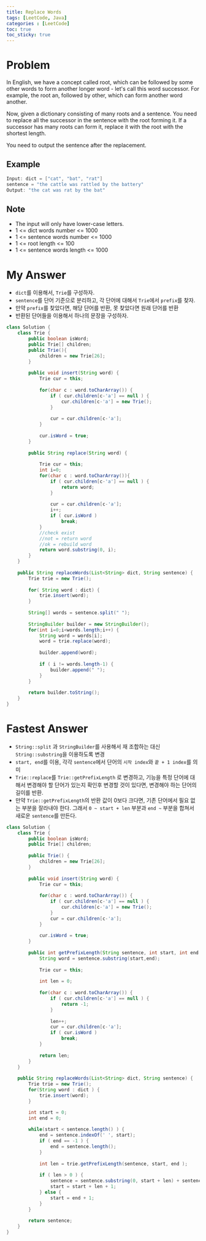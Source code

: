 ```yaml
---
title: Replace Words
tags: [LeetCode, Java]
categories : [LeetCode]
toc: true
toc_sticky: true
---
```


# Problem

In English, we have a concept called root, which can be followed by some other words to form another longer word - let's call this word successor. For example, the root an, followed by other, which can form another word another.

Now, given a dictionary consisting of many roots and a sentence. You need to replace all the successor in the sentence with the root forming it. If a successor has many roots can form it, replace it with the root with the shortest length.

You need to output the sentence after the replacement.

## Example

```swift
Input: dict = ["cat", "bat", "rat"]
sentence = "the cattle was rattled by the battery"
Output: "the cat was rat by the bat"
```

## Note

* The input will only have lower-case letters.
* 1 <= dict words number <= 1000
* 1 <= sentence words number <= 1000
* 1 <= root length <= 100
* 1 <= sentence words length <= 1000

# My Answer

* `dict`를 이용해서, `Trie`를 구성하자.
* `sentence`를 단어 기준으로 분리하고, 각 단어에 대해서 `Trie`에서 `prefix`를 찾자.
* 만약 `prefix`를 찾았다면, 해당 단어를 반환, 못 찾았다면 원래 단어를 반환
* 반환된 단어들을 이용해서 하나의 문장을 구성하자.

```java
class Solution {
    class Trie {
        public boolean isWord;
        public Trie[] children;
        public Trie(){
            children = new Trie[26];
        }    
        
        public void insert(String word) {
            Trie cur = this;
            
            for(char c : word.toCharArray()) {
                if ( cur.children[c-'a'] == null ) {
                    cur.children[c-'a'] = new Trie();
                }
                
                cur = cur.children[c-'a'];
            }
            
            cur.isWord = true;
        }
        
        public String replace(String word) {
            
            Trie cur = this;
            int i=0;
            for(char c : word.toCharArray()){
                if ( cur.children[c-'a'] == null ) {
                    return word;
                }
                
                cur = cur.children[c-'a'];
                i++;
                if ( cur.isWord )
                    break;
            }
            //check exist
            //not = return word
            //ok = rebuild word
            return word.substring(0, i);
        }
    }
    
    public String replaceWords(List<String> dict, String sentence) {
        Trie trie = new Trie();
        
        for( String word : dict) {
            trie.insert(word);
        }
        
        String[] words = sentence.split(" ");
        
        StringBuilder builder = new StringBuilder();
        for(int i=0;i<words.length;i++) {
            String word = words[i];
            word = trie.replace(word);    
            
            builder.append(word);
            
            if ( i != words.length-1) {
                builder.append(" ");
            }
        }
        
        return builder.toString();        
    }
}
```

# Fastest Answer

* `String::split` 과 `StringBuilder`를 사용해서 재 조합하는 대신 `String::substring`을 이용하도록 변경
* `start, end`를 이용, 각각 `sentence`에서 단어의 `시작 index`와 `끝 + 1 index`를 의미
* `Trie::replace`를 `Trie::getPrefixLength` 로 변경하고, 기능을 특정 단어에 대해서 변경해야 할 단어가 있는지 확인후 변경할 것이 있다면, 변경해야 하는 단어의 길이를 반환.
* 만약 `Trie::getPrefixLength`의 반환 값이 0보다 크다면, 기존 단어에서 필요 없는 부분을 잘라내야 한다. 그래서 `0 ~ start + len` 부분과 `end ~` 부분을 합쳐서 새로운 `sentence`를 만든다. 

```java
class Solution {
    class Trie {
        public boolean isWord;
        public Trie[] children;
        
        public Trie() {
            children = new Trie[26];
        }    
        
        public void insert(String word) {
            Trie cur = this;
            
            for(char c : word.toCharArray()) {
                if ( cur.children[c-'a'] == null ) {
                    cur.children[c-'a'] = new Trie();
                }
                cur = cur.children[c-'a'];
            }                    
            
            cur.isWord = true;
        }
        
        public int getPrefixLength(String sentence, int start, int end ) {
            String word = sentence.substring(start,end);
            
            Trie cur = this;
            
            int len = 0;
            
            for(char c : word.toCharArray()) {
                if ( cur.children[c-'a'] == null ) {
                    return -1;
                }
                
                len++;
                cur = cur.children[c-'a'];
                if ( cur.isWord )
                    break;
            }                    
            
            return len;            
        }
    }
    
    public String replaceWords(List<String> dict, String sentence) {
        Trie trie = new Trie();
        for(String word : dict ) {
            trie.insert(word);
        }

        int start = 0;
        int end = 0;    
        
        while(start < sentence.length() ) {
            end = sentence.indexOf(' ', start);
            if ( end == -1 ) {
                end = sentence.length();
            }
            
            int len = trie.getPrefixLength(sentence, start, end );
            
            if ( len > 0 ) {
                sentence = sentence.substring(0, start + len) + sentence.substring(end);
                start = start + len + 1;
            } else {
                start = end + 1;    
            }
        }
        
        return sentence;
    }
}
```

